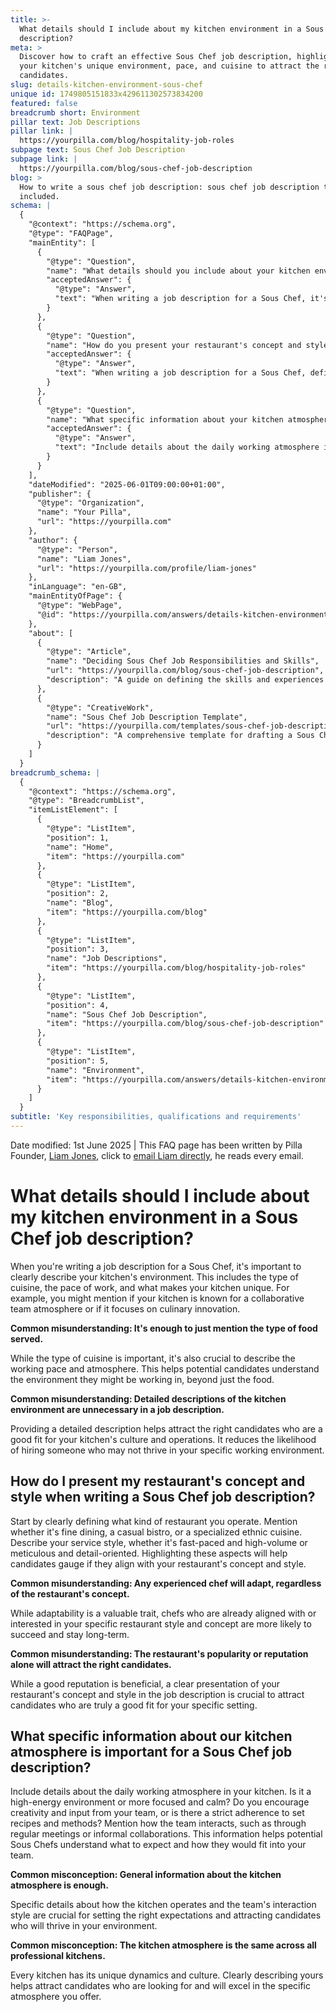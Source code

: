 ```yaml
---
title: >-
  What details should I include about my kitchen environment in a Sous Chef job
  description?
meta: >
  Discover how to craft an effective Sous Chef job description, highlighting
  your kitchen's unique environment, pace, and cuisine to attract the right
  candidates.
slug: details-kitchen-environment-sous-chef
unique id: 1749805151833x429611302573834200
featured: false
breadcrumb short: Environment
pillar text: Job Descriptions
pillar link: |
  https://yourpilla.com/blog/hospitality-job-roles
subpage text: Sous Chef Job Description
subpage link: |
  https://yourpilla.com/blog/sous-chef-job-description
blog: >
  How to write a sous chef job description: sous chef job description template
  included.
schema: |
  {
    "@context": "https://schema.org",
    "@type": "FAQPage",
    "mainEntity": [
      {
        "@type": "Question",
        "name": "What details should you include about your kitchen environment in a Sous Chef job description?",
        "acceptedAnswer": {
          "@type": "Answer",
          "text": "When writing a job description for a Sous Chef, it's important to clearly outline your kitchen's environment. Describe the type of cuisine, the pace of work, and unique aspects of your kitchen, such as a collaborative atmosphere or a focus on culinary innovation. Detailed descriptions help candidates understand the environment beyond just the food, ensuring a good fit for your kitchen's culture and operations."
        }
      },
      {
        "@type": "Question",
        "name": "How do you present your restaurant's concept and style when writing a Sous Chef job description?",
        "acceptedAnswer": {
          "@type": "Answer",
          "text": "When writing a job description for a Sous Chef, define clearly what kind of restaurant you operate. Mention the style of cuisine, whether it's fine dining, a casual bistro, or specialised in ethnic foods. Describe your service style, like if it's fast-paced or detail-oriented. Highlighting these elements helps candidates understand if they align with your restaurant's concept and style."
        }
      },
      {
        "@type": "Question",
        "name": "What specific information about your kitchen atmosphere is important for a Sous Chef job description?",
        "acceptedAnswer": {
          "@type": "Answer",
          "text": "Include details about the daily working atmosphere in your kitchen in the Sous Chef job description. State whether the environment is high-energy or calm, if creativity is encouraged, and how the team interacts, like through meetings or informal collaborations. Specific details help set the right expectations and attract candidates who will thrive in your kitchen's unique culture."
        }
      }
    ],
    "dateModified": "2025-06-01T09:00:00+01:00",
    "publisher": {
      "@type": "Organization",
      "name": "Your Pilla",
      "url": "https://yourpilla.com"
    },
    "author": {
      "@type": "Person",
      "name": "Liam Jones",
      "url": "https://yourpilla.com/profile/liam-jones"
    },
    "inLanguage": "en-GB",
    "mainEntityOfPage": {
      "@type": "WebPage",
      "@id": "https://yourpilla.com/answers/details-kitchen-environment-sous-chef"
    },
    "about": [
      {
        "@type": "Article",
        "name": "Deciding Sous Chef Job Responsibilities and Skills",
        "url": "https://yourpilla.com/blog/sous-chef-job-description",
        "description": "A guide on defining the skills and experiences required from a Sous Chef, ensuring clear communication of job responsibilities."
      },
      {
        "@type": "CreativeWork",
        "name": "Sous Chef Job Description Template",
        "url": "https://yourpilla.com/templates/sous-chef-job-description",
        "description": "A comprehensive template for drafting a Sous Chef job description that covers essential duties, skills, and environment details."
      }
    ]
  }
breadcrumb_schema: |
  {
    "@context": "https://schema.org",
    "@type": "BreadcrumbList",
    "itemListElement": [
      {
        "@type": "ListItem",
        "position": 1,
        "name": "Home",
        "item": "https://yourpilla.com"
      },
      {
        "@type": "ListItem",
        "position": 2,
        "name": "Blog",
        "item": "https://yourpilla.com/blog"
      },
      {
        "@type": "ListItem",
        "position": 3,
        "name": "Job Descriptions",
        "item": "https://yourpilla.com/blog/hospitality-job-roles"
      },
      {
        "@type": "ListItem",
        "position": 4,
        "name": "Sous Chef Job Description",
        "item": "https://yourpilla.com/blog/sous-chef-job-description"
      },
      {
        "@type": "ListItem",
        "position": 5,
        "name": "Environment",
        "item": "https://yourpilla.com/answers/details-kitchen-environment-sous-chef"
      }
    ]
  }
subtitle: 'Key responsibilities, qualifications and requirements'
---
```


Date modified: 1st June 2025 | This FAQ page has been written by Pilla Founder, [Liam Jones](https://yourpilla.com/profile/liam-jones), click to [email Liam directly](https://mailto:liam@yourpilla.com), he reads every email.

# What details should I include about my kitchen environment in a Sous Chef job description?

When you're writing a job description for a Sous Chef, it's important to clearly describe your kitchen's environment. This includes the type of cuisine, the pace of work, and what makes your kitchen unique. For example, you might mention if your kitchen is known for a collaborative team atmosphere or if it focuses on culinary innovation.

**Common misunderstanding: It's enough to just mention the type of food served.**

While the type of cuisine is important, it's also crucial to describe the working pace and atmosphere. This helps potential candidates understand the environment they might be working in, beyond just the food.

**Common misunderstanding: Detailed descriptions of the kitchen environment are unnecessary in a job description.**

Providing a detailed description helps attract the right candidates who are a good fit for your kitchen's culture and operations. It reduces the likelihood of hiring someone who may not thrive in your specific working environment.

## How do I present my restaurant's concept and style when writing a Sous Chef job description?

Start by clearly defining what kind of restaurant you operate. Mention whether it's fine dining, a casual bistro, or a specialized ethnic cuisine. Describe your service style, whether it's fast-paced and high-volume or meticulous and detail-oriented. Highlighting these aspects will help candidates gauge if they align with your restaurant's concept and style.

**Common misunderstanding: Any experienced chef will adapt, regardless of the restaurant's concept.**

While adaptability is a valuable trait, chefs who are already aligned with or interested in your specific restaurant style and concept are more likely to succeed and stay long-term.

**Common misunderstanding: The restaurant's popularity or reputation alone will attract the right candidates.**

While a good reputation is beneficial, a clear presentation of your restaurant's concept and style in the job description is crucial to attract candidates who are truly a good fit for your specific setting.

## What specific information about our kitchen atmosphere is important for a Sous Chef job description?

Include details about the daily working atmosphere in your kitchen. Is it a high-energy environment or more focused and calm? Do you encourage creativity and input from your team, or is there a strict adherence to set recipes and methods? Mention how the team interacts, such as through regular meetings or informal collaborations. This information helps potential Sous Chefs understand what to expect and how they would fit into your team.

**Common misconception: General information about the kitchen atmosphere is enough.**

Specific details about how the kitchen operates and the team's interaction style are crucial for setting the right expectations and attracting candidates who will thrive in your environment.

**Common misconception: The kitchen atmosphere is the same across all professional kitchens.**

Every kitchen has its unique dynamics and culture. Clearly describing yours helps attract candidates who are looking for and will excel in the specific atmosphere you offer.
